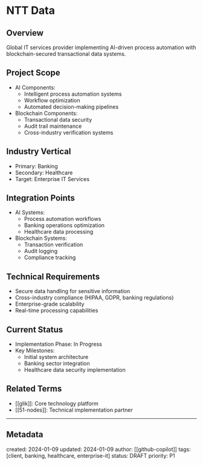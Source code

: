 # NTT Data

## Overview
Global IT services provider implementing AI-driven process automation with blockchain-secured transactional data systems.

## Project Scope
- AI Components:
  - Intelligent process automation systems
  - Workflow optimization
  - Automated decision-making pipelines
- Blockchain Components:
  - Transactional data security
  - Audit trail maintenance
  - Cross-industry verification systems

## Industry Vertical
- Primary: Banking
- Secondary: Healthcare
- Target: Enterprise IT Services

## Integration Points
- AI Systems:
  - Process automation workflows
  - Banking operations optimization
  - Healthcare data processing
- Blockchain Systems:
  - Transaction verification
  - Audit logging
  - Compliance tracking

## Technical Requirements
- Secure data handling for sensitive information
- Cross-industry compliance (HIPAA, GDPR, banking regulations)
- Enterprise-grade scalability
- Real-time processing capabilities

## Current Status
- Implementation Phase: In Progress
- Key Milestones:
  - Initial system architecture
  - Banking sector integration
  - Healthcare data security implementation

## Related Terms
- [[glik]]: Core technology platform
- [[51-nodes]]: Technical implementation partner

---
## Metadata
created: 2024-01-09
updated: 2024-01-09
author: [[github-copilot]]
tags: [client, banking, healthcare, enterprise-it]
status: DRAFT
priority: P1